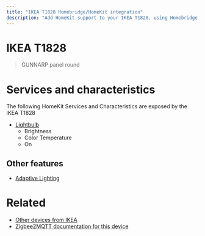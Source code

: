 ```yaml
---
title: "IKEA T1828 Homebridge/HomeKit integration"
description: "Add HomeKit support to your IKEA T1828, using Homebridge, Zigbee2MQTT and homebridge-z2m."
---
```

<!---
This file has been GENERATED using src/docgen/docgen.ts
DO NOT EDIT THIS FILE MANUALLY!
-->
# IKEA T1828
> GUNNARP panel round


# Services and characteristics
The following HomeKit Services and Characteristics are exposed by
the IKEA T1828

* [Lightbulb](../../light.md)
  * Brightness
  * Color Temperature
  * On


## Other features
* [Adaptive Lighting](../../light.md)


# Related
* [Other devices from IKEA](../index.md#ikea)
* [Zigbee2MQTT documentation for this device](https://www.zigbee2mqtt.io/devices/T1828.html)